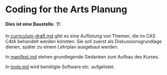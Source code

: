# Coding for the Arts Planung

**Dies ist eine Baustelle.** 🏗

In [curriculum-draft.md](curriculum-draft.md) gibt es eine Auflistung von Themen, die im CAS C4tA behandelt werden könnten. Sie soll zuerst als Diskussionsgrundlage dienen, später zu einem Lehrplan ausgebaut werden.

In [manifest.md](manifest.md) stehen grundlegende Gedanken zum Aufbau des Kurses.

In [tools.md](tools.md) wird benötigte Software etc. aufgelistet.
